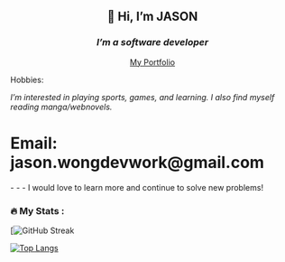 <div id="header" align="center">
    <h2>👋 Hi, I’m JASON</h2> 
   <h3><em>I’m a software developer</em></h3> 
<p> <a href="https://jw287962.github.io/portfolio_project/">My Portfolio</a> </p>


</div>
<p>Hobbies: </p>
<em> I’m interested in playing sports, games, and learning. I also find myself reading manga/webnovels.</em>
  </div>

<h1>Email: jason.wongdevwork@gmail.com  </h1> 
- 
- 
- I would love to learn more and continue to solve new problems! 


</div>


### :fire: My Stats :
[![GitHub Streak](https://github-readme-streak-stats.herokuapp.com/?user=jw287962)


[![Top Langs](https://github-readme-stats.vercel.app/api/top-langs/?username=jw287962&layout=compact&theme=vision-friendly-dark)](https://github.com/anuraghazra/github-readme-stats)
